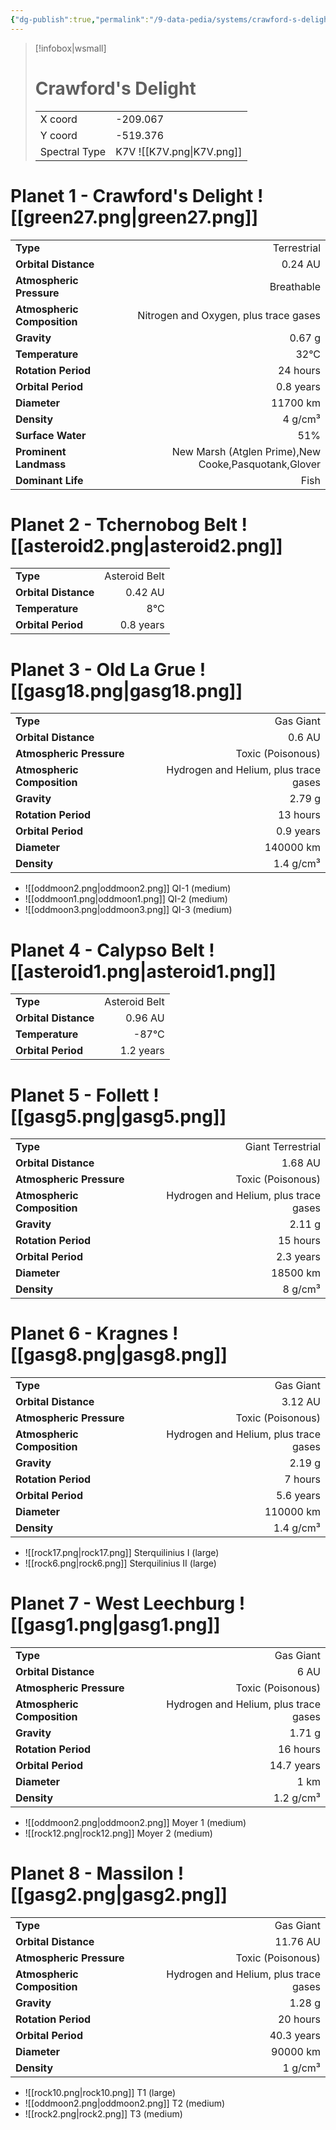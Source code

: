 ```yaml
---
{"dg-publish":true,"permalink":"/9-data-pedia/systems/crawford-s-delight/"}
---
```


> [!infobox|wsmall]
> # Crawford's Delight
> | | |
> | - | - |
> | X coord | -209.067 |
> | Y coord| -519.376 |
> | Spectral Type | K7V ![[K7V.png\|K7V.png]] |

# Planet 1 - Crawford's Delight ![[green27.png\|green27.png]]
|                             |                           |
| --------------------------- | -------------------------:|
| **Type**                    |             Terrestrial |
| **Orbital Distance**        |   0.24 AU |
| **Atmospheric Pressure**    |       Breathable |
| **Atmospheric Composition** |      Nitrogen and Oxygen, plus trace gases |
| **Gravity**                 |        0.67 g |
| **Temperature**             |    32°C |
| **Rotation Period**         |  24 hours |
| **Orbital Period** | 0.8 years |
| **Diameter**                |      11700 km | 
| **Density**                 |    4 g/cm³ |
| **Surface Water**           |           51% | 
| **Prominent Landmass**      |         New Marsh (Atglen Prime),New Cooke,Pasquotank,Glover | 
| **Dominant Life**           |         Fish |





# Planet 2 - Tchernobog Belt ![[asteroid2.png\|asteroid2.png]]
|                             |                           |
| --------------------------- | -------------------------:|
| **Type**                    |             Asteroid Belt |
| **Orbital Distance**        |   0.42 AU |
| **Temperature**             |    8°C |
| **Orbital Period** | 0.8 years |





# Planet 3 - Old La Grue ![[gasg18.png\|gasg18.png]]
|                             |                           |
| --------------------------- | -------------------------:|
| **Type**                    |             Gas Giant |
| **Orbital Distance**        |   0.6 AU |
| **Atmospheric Pressure**    |       Toxic (Poisonous) |
| **Atmospheric Composition** |      Hydrogen and Helium, plus trace gases |
| **Gravity**                 |        2.79 g |
| **Rotation Period**         |  13 hours |
| **Orbital Period** | 0.9 years |
| **Diameter**                |      140000 km | 
| **Density**                 |    1.4 g/cm³ |



- ![[oddmoon2.png\|oddmoon2.png]] QI-1 (medium)
- ![[oddmoon1.png\|oddmoon1.png]] QI-2 (medium)
- ![[oddmoon3.png\|oddmoon3.png]] QI-3 (medium)


# Planet 4 - Calypso Belt ![[asteroid1.png\|asteroid1.png]]
|                             |                           |
| --------------------------- | -------------------------:|
| **Type**                    |             Asteroid Belt |
| **Orbital Distance**        |   0.96 AU |
| **Temperature**             |    -87°C |
| **Orbital Period** | 1.2 years |





# Planet 5 - Follett ![[gasg5.png\|gasg5.png]]
|                             |                           |
| --------------------------- | -------------------------:|
| **Type**                    |             Giant Terrestrial |
| **Orbital Distance**        |   1.68 AU |
| **Atmospheric Pressure**    |       Toxic (Poisonous) |
| **Atmospheric Composition** |      Hydrogen and Helium, plus trace gases |
| **Gravity**                 |        2.11 g |
| **Rotation Period**         |  15 hours |
| **Orbital Period** | 2.3 years |
| **Diameter**                |      18500 km | 
| **Density**                 |    8 g/cm³ |





# Planet 6 - Kragnes ![[gasg8.png\|gasg8.png]]
|                             |                           |
| --------------------------- | -------------------------:|
| **Type**                    |             Gas Giant |
| **Orbital Distance**        |   3.12 AU |
| **Atmospheric Pressure**    |       Toxic (Poisonous) |
| **Atmospheric Composition** |      Hydrogen and Helium, plus trace gases |
| **Gravity**                 |        2.19 g |
| **Rotation Period**         |  7 hours |
| **Orbital Period** | 5.6 years |
| **Diameter**                |      110000 km | 
| **Density**                 |    1.4 g/cm³ |



- ![[rock17.png\|rock17.png]] Sterquilinius I (large)
- ![[rock6.png\|rock6.png]] Sterquilinius II (large)


# Planet 7 - West Leechburg ![[gasg1.png\|gasg1.png]]
|                             |                           |
| --------------------------- | -------------------------:|
| **Type**                    |             Gas Giant |
| **Orbital Distance**        |   6 AU |
| **Atmospheric Pressure**    |       Toxic (Poisonous) |
| **Atmospheric Composition** |      Hydrogen and Helium, plus trace gases |
| **Gravity**                 |        1.71 g |
| **Rotation Period**         |  16 hours |
| **Orbital Period** | 14.7 years |
| **Diameter**                |      1 km | 
| **Density**                 |    1.2 g/cm³ |



- ![[oddmoon2.png\|oddmoon2.png]] Moyer 1 (medium)
- ![[rock12.png\|rock12.png]] Moyer 2 (medium)


# Planet 8 - Massilon ![[gasg2.png\|gasg2.png]]
|                             |                           |
| --------------------------- | -------------------------:|
| **Type**                    |             Gas Giant |
| **Orbital Distance**        |   11.76 AU |
| **Atmospheric Pressure**    |       Toxic (Poisonous) |
| **Atmospheric Composition** |      Hydrogen and Helium, plus trace gases |
| **Gravity**                 |        1.28 g |
| **Rotation Period**         |  20 hours |
| **Orbital Period** | 40.3 years |
| **Diameter**                |      90000 km | 
| **Density**                 |    1 g/cm³ |



- ![[rock10.png\|rock10.png]] T1 (large)
- ![[oddmoon2.png\|oddmoon2.png]] T2 (medium)
- ![[rock2.png\|rock2.png]] T3 (medium)


